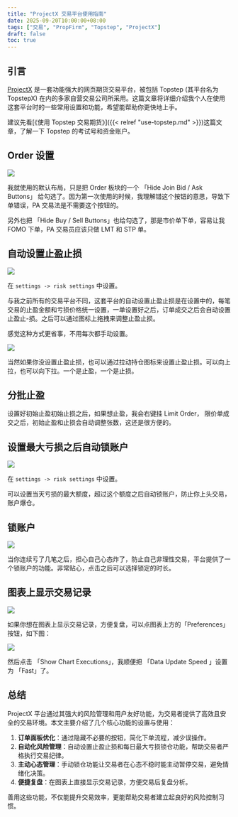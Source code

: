 ```yaml
---
title: "ProjectX 交易平台使用指南"
date: 2025-09-20T10:00:00+08:00
tags: ["交易", "PropFirm", "Topstep", "ProjectX"] 
draft: false
toc: true
---
```


## 引言

[ProjectX](https://www.projectx.com/) 是一套功能强大的网页期货交易平台，被包括 Topstep (其平台名为 TopstepX) 在内的多家自营交易公司所采用。这篇文章将详细介绍我个人在使用这套平台时的一些常用设置和功能，希望能帮助你更快地上手。

建议先看[《使用 Topstep 交易期货》]({{< relref "use-topstep.md" >}})这篇文章，了解一下 Topstep 的考试号和资金账户。

<!--more-->

## Order 设置

![](https://img.forecho.com/EW04Y2.png)

我就使用的默认布局，只是把 Order 板块的一个 「Hide Join Bid / Ask Buttons」 给勾选了。因为第一次使用的时候，我理解错这个按钮的意思，导致下单错误，PA 交易法是不需要这个按钮的。

另外也把 「Hide Buy / Sell Buttons」也给勾选了，那是市价单下单，容易让我 FOMO 下单，PA 交易员应该只做 LMT 和 STP 单。


## 自动设置止盈止损

![](https://img.forecho.com/dfZex0.png)

在 `settings -> risk settings` 中设置。

与我之前所有的交易平台不同，这套平台的自动设置止盈止损是在设置中的，每笔交易的止盈金额和亏损价格统一设置，一单设置好之后，订单成交之后会自动设置止盈止-损。之后可以通过图标上拖拽来调整止盈止损。

感觉这种方式更省事，不用每次都手动设置。



![](https://img.forecho.com/Y7Zofq.png)

当然如果你没设置止盈止损，也可以通过拉动持仓图标来设置止盈止损。可以向上拉，也可以向下拉。一个是止盈，一个是止损。


## 分批止盈

设置好初始止盈初始止损之后，如果想止盈，我会右键挂 Limit Order， 限价单成交之后，初始止盈和止损会自动调整张数，这还是很方便的。


## 设置最大亏损之后自动锁账户

![](https://img.forecho.com/flGxUh.png)


在 `settings -> risk settings` 中设置。

可以设置当天亏损的最大额度，超过这个额度之后自动锁账户，防止你上头交易，账户爆仓。


## 锁账户

![](https://img.forecho.com/5PsQw9.png)

当你连续亏了几笔之后，担心自己心态炸了，防止自己非理性交易，平台提供了一个锁账户的功能。非常贴心，点击之后可以选择锁定的时长。


## 图表上显示交易记录

![](https://img.forecho.com/SdaQyZ.png)

如果你想在图表上显示交易记录，方便复盘，可以点图表上方的「Preferences」按钮，如下图：

![](https://img.forecho.com/pubNJl.png)

然后点击 「Show Chart Executions」，我顺便把 「Data Update Speed 」设置为 「Fast」了。

## 总结

ProjectX 平台通过其强大的风险管理和用户友好功能，为交易者提供了高效且安全的交易环境。本文主要介绍了几个核心功能的设置与使用：

1.  **订单面板优化**：通过隐藏不必要的按钮，简化下单流程，减少误操作。
2.  **自动化风险管理**：自动设置止盈止损和每日最大亏损锁仓功能，帮助交易者严格执行交易纪律。
3.  **主动心态管理**：手动锁仓功能让交易者在心态不稳时能主动暂停交易，避免情绪化决策。
4.  **便捷复盘**：在图表上直接显示交易记录，方便交易后复盘分析。

善用这些功能，不仅能提升交易效率，更能帮助交易者建立起良好的风险控制习惯。
